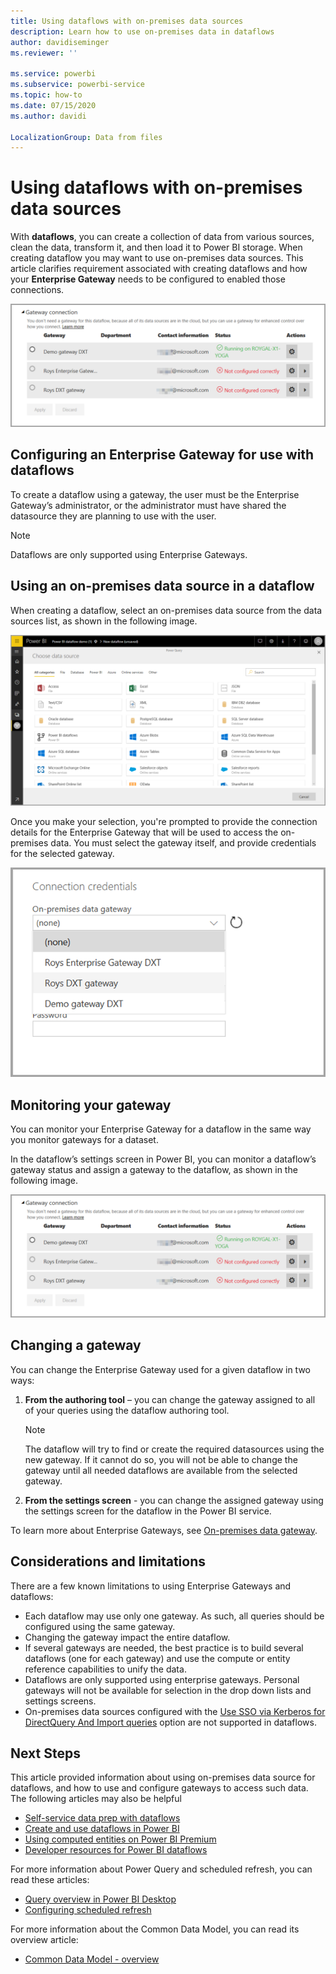```yaml
---
title: Using dataflows with on-premises data sources
description: Learn how to use on-premises data in dataflows
author: davidiseminger
ms.reviewer: ''

ms.service: powerbi
ms.subservice: powerbi-service
ms.topic: how-to
ms.date: 07/15/2020
ms.author: davidi

LocalizationGroup: Data from files
---
```

# Using dataflows with on-premises data sources

With **dataflows**, you can create a collection of data from various sources, clean the data, transform it, and then load it to Power BI storage. When creating dataflow you may want to use on-premises data sources. This article clarifies requirement associated with creating dataflows and how your **Enterprise Gateway** needs to be configured to enabled those connections.

![Dataflows and gateways](media/service-dataflows-onpremises-gateways/onpremises-gateways_01.png)

## Configuring an Enterprise Gateway for use with dataflows

To create a dataflow using a gateway, the user must be the Enterprise Gateway’s administrator, or the administrator must have shared the datasource they are planning to use with the user. 


> [!NOTE]
> Dataflows are only supported using Enterprise Gateways.

## Using an on-premises data source in a dataflow

When creating a dataflow, select an on-premises data source from the data sources list, as shown in the following image.

![Choose an on-premises data source](media/service-dataflows-onpremises-gateways/onpremises-gateways_02a.png)

Once you make your selection, you're prompted to provide the connection details for the Enterprise Gateway that will be used to access the on-premises data. You must select the gateway itself, and provide credentials for the selected gateway.

![Provide connection details](media/service-dataflows-onpremises-gateways/onpremises-gateways_03.png)

## Monitoring your gateway

You can monitor your Enterprise Gateway for a dataflow in the same way you monitor gateways for a dataset.

In the dataflow’s settings screen in Power BI, you can monitor a dataflow’s gateway status and assign a gateway to the dataflow, as shown in the following image.

![Monitoring the gateway](media/service-dataflows-onpremises-gateways/onpremises-gateways_01.png)

## Changing a gateway

You can change the Enterprise Gateway used for a given dataflow in two ways:

1. **From the authoring tool** – you can change the gateway assigned to all of your queries using the dataflow authoring tool.

    > [!NOTE]
    > The dataflow will try to find or create the required datasources using the new gateway. If it cannot do so, you will not be able to change the gateway until all needed dataflows are available from the selected gateway.

2. **From the settings screen** - you can change the assigned gateway using the settings screen for the dataflow in the Power BI service.

To learn more about Enterprise Gateways, see [On-premises data gateway](../connect-data/service-gateway-onprem.md).

## Considerations and limitations

There are a few known limitations to using Enterprise Gateways and dataflows:

* Each dataflow may use only one gateway. As such, all queries should be configured using the same gateway.
* Changing the gateway impact the entire dataflow.
* If several gateways are needed, the best practice is to build several dataflows (one for each gateway) and use the compute or entity reference capabilities to unify the data.
* Dataflows are only supported using enterprise gateways. Personal gateways will not be available for selection in the drop down lists and settings screens.
* On-premises data sources configured with the [Use SSO via Kerberos for DirectQuery And Import queries](../connect-data/service-gateway-sso-kerberos.md#run-a-power-bi-report) option are not supported in dataflows.


## Next Steps

This article provided information about using on-premises data source for dataflows, and how to use and configure gateways to access such data. The following articles may also be helpful

* [Self-service data prep with dataflows](service-dataflows-overview.md)
* [Create and use dataflows in Power BI](service-dataflows-create-use.md)
* [Using computed entities on Power BI Premium](service-dataflows-computed-entities-premium.md)
* [Developer resources for Power BI dataflows](service-dataflows-developer-resources.md)

For more information about Power Query and scheduled refresh, you can read these articles:
* [Query overview in Power BI Desktop](desktop-query-overview.md)
* [Configuring scheduled refresh](../connect-data/refresh-scheduled-refresh.md)

For more information about the Common Data Model, you can read its overview article:
* [Common Data Model - overview ](/powerapps/common-data-model/overview)